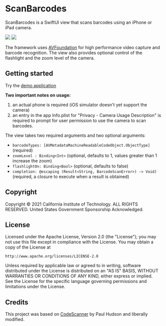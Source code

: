 # ScanBarcodes

ScanBarcodes is a SwiftUI view that scans barcodes using an iPhone or iPad camera.

<p>
	<img src="https://img.shields.io/badge/iOS-13.0+-blue.svg" />
	<img src="https://img.shields.io/badge/Swift-5.3-ff69b4.svg" />
</p>

  The framework uses [AVFoundation](https://developer.apple.com/av-foundation/) for high performance video capture and barcode recognition. The view also provides optional control of the flashlight and the zoom level of the camera.

## Getting started

Try the [demo application](https://github.com/nasa-jpl/ScanBarcodesDemo.git)

**Two important notes on usage:**

1. an actual phone is required (iOS simulator doesn't yet support the camera)
2. an entry in the app Info.plist for "Privacy - Camera Usage Description" is required to prompt for user permission to use the camera to scan barcodes.

The view takes two required arguments and two optional arguments:

- ```barcodeTypes: [AVMetadataMachineReadableCodeObject.ObjectType]``` (required)
- ```zoomLevel : Binding<Int>``` (optional, defaults to 1, values greater than 1 increase the zoom)
- ```flashlightOn: Binding<Bool>``` (optional, defaults to false)
- ```completion: @escaping (Result<String, BarcodeScanError>) -> Void)``` (required, a closure to execute when a result is obtained)

## Copyright
Copyright © 2021 California Institute of Technology. ALL RIGHTS
RESERVED. United States Government Sponsorship Acknowledged.

## License

Licensed under the Apache License, Version 2.0 (the "License");
you may not use this file except in compliance with the License.
You may obtain a copy of the License at

    http://www.apache.org/licenses/LICENSE-2.0

Unless required by applicable law or agreed to in writing, software
distributed under the License is distributed on an "AS IS" BASIS,
WITHOUT WARRANTIES OR CONDITIONS OF ANY KIND, either express or implied.
See the License for the specific language governing permissions and
limitations under the License.

## Credits

This project was based on [CodeScanner](https://github.com/twostraws/CodeScanner) by Paul Hudson and liberally modified. 
